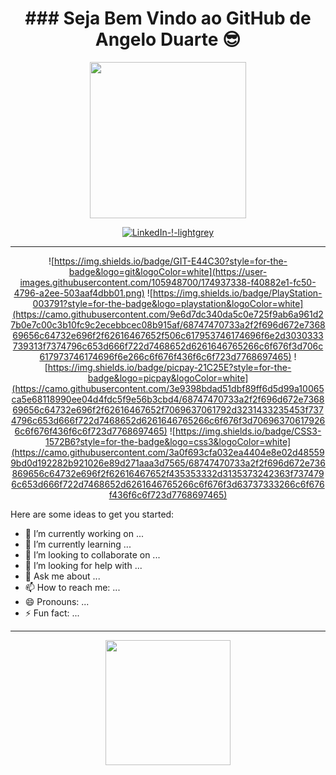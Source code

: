 <div align="center">
  <h1 align="center">### Seja Bem Vindo ao GitHub de Angelo Duarte 😎</h1>
  <p align="center" img height="250cm" src="https://user-images.githubusercontent.com/105948700/175038399-e1df62a0-64b5-475a-b67e-150533910f5e.png">
  <img height="250cm" src="https://user-images.githubusercontent.com/105948700/175038399-e1df62a0-64b5-475a-b67e-150533910f5e.png"/>

   [![LinkedIn-!-lightgrey](https://user-images.githubusercontent.com/105948700/174935724-0651e55c-120c-4d70-a457-186db1a5965b.svg)](https://www.linkedin.com/in/angelo-braga-duarte-11608aab/)
 
<hr>

  ![https://img.shields.io/badge/GIT-E44C30?style=for-the-badge&logo=git&logoColor=white](https://user-images.githubusercontent.com/105948700/174937338-f40882e1-fc50-4796-a2ee-503aaf4dbb01.png)
  ![https://img.shields.io/badge/PlayStation-003791?style=for-the-badge&logo=playstation&logoColor=white](https://camo.githubusercontent.com/9e6d7dc340da5c0e725f9ab6a961d27b0e7c00c3b10fc9c2ecebbcec08b915af/68747470733a2f2f696d672e736869656c64732e696f2f62616467652f506c617953746174696f6e2d3030333739313f7374796c653d666f722d7468652d6261646765266c6f676f3d706c617973746174696f6e266c6f676f436f6c6f723d7768697465)
  ![https://img.shields.io/badge/picpay-21C25E?style=for-the-badge&logo=picpay&logoColor=white](https://camo.githubusercontent.com/3e9398bdad51dbf89ff6d5d99a10065ca5e68118990ee04d4fdc5f9e56b3cbd4/68747470733a2f2f696d672e736869656c64732e696f2f62616467652f7069637061792d3231433235453f7374796c653d666f722d7468652d6261646765266c6f676f3d706963706179266c6f676f436f6c6f723d7768697465)
  ![https://img.shields.io/badge/CSS3-1572B6?style=for-the-badge&logo=css3&logoColor=white](https://camo.githubusercontent.com/3a0f693cfa032ea4404e8e02d485599bd0d192282b921026e89d271aaa3d7565/68747470733a2f2f696d672e736869656c64732e696f2f62616467652f435353332d3135373242363f7374796c653d666f722d7468652d6261646765266c6f676f3d63737333266c6f676f436f6c6f723d7768697465)

</div>
 
Here are some ideas to get you started:

- 🔭 I’m currently working on ...
- 🌱 I’m currently learning ...
- 👯 I’m looking to collaborate on ...
- 🤔 I’m looking for help with ...
- 💬 Ask me about ...
- 📫 How to reach me: ...
- 😄 Pronouns: ...
- ⚡ Fun fact: ...

<hr>

<div align="center">
   <img height="200cm" src="https://github-readme-stats.vercel.app/api?username=Angeloduarte&theme=dark&show_icons=true"/>
</div>


